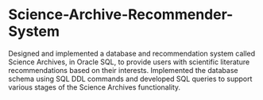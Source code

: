 # Science-Archive-Recommender-System
Designed and implemented a database and recommendation system called Science Archives, in Oracle SQL, to provide users with scientific literature recommendations based on their interests. Implemented the database schema using SQL DDL commands and developed SQL queries to support various stages of the Science Archives functionality.
